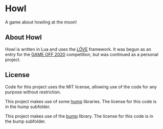 # Howl

A game about howling at the moon!

## About Howl

Howl is written in Lua and uses the [LÖVE](https://love2d.org/) framework. It was begun as an entry for the [GAME OFF 2020](https://itch.io/jam/game-off-2020) competition, but was continued as a personal project.

## License

Code for this project uses the MIT license, allowing use of the code for any purpose without restriction.

This project makes use of some [hump](https://github.com/vrld/hump) libraries. The license for this code is in the hump subfolder.

This project makes use of the [bump](https://github.com/kikito/bump.lua) library. The license for this code is in the bump subfolder.
